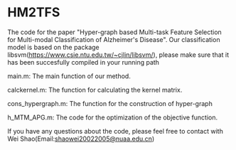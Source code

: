# HM2TFS
The code for the paper "Hyper-graph based Multi-task Feature Selection for Multi-modal Classification of Alzheimer's Disease". Our classification model is based on the package libsvm(https://www.csie.ntu.edu.tw/~cjlin/libsvm/), please make sure that it has been succesfully compiled in your running path

main.m: The main function of our method.

calckernel.m: The function for calculating the kernel matrix.

cons_hypergraph.m: The function for the construction of hyper-graph

h_MTM_APG.m: The code for the optimization of the objective function.



If you have any questions about the code, please feel free to contact with Wei Shao(Email:shaowei20022005@nuaa.edu.cn)

